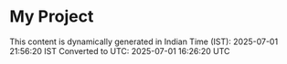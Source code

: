 # My Project

This content is dynamically generated in Indian Time (IST): 2025-07-01 21:56:20 IST
Converted to UTC: 2025-07-01 16:26:20 UTC
